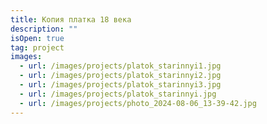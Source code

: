 ```yaml
---
title: Копия платка 18 века
description: ""
isOpen: true
tag: project
images:
  - url: /images/projects/platok_starinnyi1.jpg
  - url: /images/projects/platok_starinnyi2.jpg
  - url: /images/projects/platok_starinnyi3.jpg
  - url: /images/projects/platok_starinnyi.jpg
  - url: /images/projects/photo_2024-08-06_13-39-42.jpg
---
```

